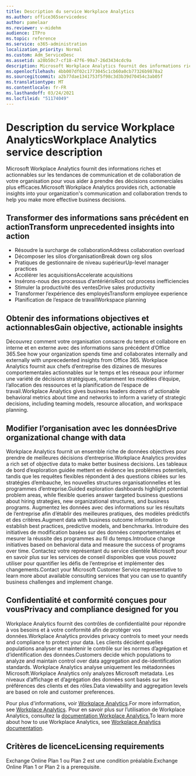 ```yaml
---
title: Description du service Workplace Analytics
ms.author: office365servicedesc
author: pamelaar
ms.reviewer: v-midehm
audience: ITPro
ms.topic: reference
ms.service: o365-administration
localization_priority: Normal
ms.custom: Adm_ServiceDesc
ms.assetid: a20b50c7-cf18-47f6-99a7-26d3434cdc9a
description: Microsoft Workplace Analytics fournit des informations riches et actionnables sur les tendances de communication et de collaboration de votre organisation pour vous aider à prendre des décisions commerciales plus efficaces.
ms.openlocfilehash: 4bb007df02c1773045c1cb60a0cb77326b9878a2
ms.sourcegitcommit: a2b77dae1341753f5f98c3d3b39d70454c3ab05f
ms.translationtype: MT
ms.contentlocale: fr-FR
ms.lasthandoff: 03/24/2021
ms.locfileid: "51174049"
---
```

# <a name="workplace-analytics-service-description"></a><span data-ttu-id="85814-103">Description du service Workplace Analytics</span><span class="sxs-lookup"><span data-stu-id="85814-103">Workplace Analytics service description</span></span>

<span data-ttu-id="85814-104">Microsoft Workplace Analytics fournit des informations riches et actionnables sur les tendances de communication et de collaboration de votre organisation pour vous aider à prendre des décisions commerciales plus efficaces.</span><span class="sxs-lookup"><span data-stu-id="85814-104">Microsoft Workplace Analytics provides rich, actionable insights into your organization's communication and collaboration trends to help you make more effective business decisions.</span></span>

## <a name="transform-unprecedented-insights-into-action"></a><span data-ttu-id="85814-105">Transformer des informations sans précédent en action</span><span class="sxs-lookup"><span data-stu-id="85814-105">Transform unprecedented insights into action</span></span>

* <span data-ttu-id="85814-106">Résoudre la surcharge de collaboration</span><span class="sxs-lookup"><span data-stu-id="85814-106">Address collaboration overload</span></span>
* <span data-ttu-id="85814-107">Décomposer les silos d’organisation</span><span class="sxs-lookup"><span data-stu-id="85814-107">Break down org silos</span></span>
* <span data-ttu-id="85814-108">Pratiques de gestionnaire de niveau supérieur</span><span class="sxs-lookup"><span data-stu-id="85814-108">Up-level manager practices</span></span>
* <span data-ttu-id="85814-109">Accélérer les acquisitions</span><span class="sxs-lookup"><span data-stu-id="85814-109">Accelerate acquisitions</span></span>
* <span data-ttu-id="85814-110">Insérons-nous des processus d’antériéris</span><span class="sxs-lookup"><span data-stu-id="85814-110">Root out process inefficiencies</span></span>
* <span data-ttu-id="85814-111">Stimuler la productivité des ventes</span><span class="sxs-lookup"><span data-stu-id="85814-111">Drive sales productivity</span></span>
* <span data-ttu-id="85814-112">Transformer l’expérience des employés</span><span class="sxs-lookup"><span data-stu-id="85814-112">Transform employee experience</span></span>
* <span data-ttu-id="85814-113">Planification de l’espace de travail</span><span class="sxs-lookup"><span data-stu-id="85814-113">Workspace planning</span></span>

## <a name="gain-objective-actionable-insights"></a><span data-ttu-id="85814-114">Obtenir des informations objectives et actionnables</span><span class="sxs-lookup"><span data-stu-id="85814-114">Gain objective, actionable insights</span></span>

<span data-ttu-id="85814-115">Découvrez comment votre organisation consacre du temps et collabore en interne et en externe avec des informations sans précédent d’Office 365.</span><span class="sxs-lookup"><span data-stu-id="85814-115">See how your organization spends time and collaborates internally and externally with unprecedented insights from Office 365.</span></span> <span data-ttu-id="85814-116">Workplace Analytics fournit aux chefs d’entreprise des dizaines de mesures comportementales actionnables sur le temps et les réseaux pour informer une variété de décisions stratégiques, notamment les modèles d’équipe, l’allocation des ressources et la planification de l’espace de travail.</span><span class="sxs-lookup"><span data-stu-id="85814-116">Workplace Analytics gives business leaders dozens of actionable behavioral metrics about time and networks to inform a variety of strategic decisions, including teaming models, resource allocation, and workspace planning.</span></span>

## <a name="drive-organizational-change-with-data"></a><span data-ttu-id="85814-117">Modifier l’organisation avec les données</span><span class="sxs-lookup"><span data-stu-id="85814-117">Drive organizational change with data</span></span>

<span data-ttu-id="85814-118">Workplace Analytics fournit un ensemble riche de données objectives pour prendre de meilleures décisions d’entreprise.</span><span class="sxs-lookup"><span data-stu-id="85814-118">Workplace Analytics provides a rich set of objective data to make better business decisions.</span></span> <span data-ttu-id="85814-119">Les tableaux de bord d’exploration guidée mettent en évidence les problèmes potentiels, tandis que les requêtes flexibles répondent à des questions ciblées sur les stratégies d’embauche, les nouvelles structures organisationnelles et les programmes d’entreprise.</span><span class="sxs-lookup"><span data-stu-id="85814-119">Guided exploration dashboards highlight potential problem areas, while flexible queries answer targeted business questions about hiring strategies, new organizational structures, and business programs.</span></span> <span data-ttu-id="85814-120">Augmentez les données avec des informations sur les résultats de l’entreprise afin d’établir des meilleures pratiques, des modèles prédictifs et des critères.</span><span class="sxs-lookup"><span data-stu-id="85814-120">Augment data with business outcome information to establish best practices, predictive models, and benchmarks.</span></span> <span data-ttu-id="85814-121">Introduire des initiatives de modification basées sur des données comportementales et mesurer la réussite des programmes au fil du temps.</span><span class="sxs-lookup"><span data-stu-id="85814-121">Introduce change initiatives based on behavioral data and measure the success of programs over time.</span></span> <span data-ttu-id="85814-122">Contactez votre représentant du service clientèle Microsoft pour en savoir plus sur les services de conseil disponibles que vous pouvez utiliser pour quantifier les défis de l’entreprise et implémenter des changements.</span><span class="sxs-lookup"><span data-stu-id="85814-122">Contact your Microsoft Customer Service representative to learn more about available consulting services that you can use to quantify business challenges and implement change.</span></span>

## <a name="privacy-and-compliance-designed-for-you"></a><span data-ttu-id="85814-123">Confidentialité et conformité conçues pour vous</span><span class="sxs-lookup"><span data-stu-id="85814-123">Privacy and compliance designed for you</span></span>

<span data-ttu-id="85814-124">Workplace Analytics fournit des contrôles de confidentialité pour répondre à vos besoins et à votre conformité afin de protéger vos données.</span><span class="sxs-lookup"><span data-stu-id="85814-124">Workplace Analytics provides privacy controls to meet your needs and compliance to protect your data.</span></span> <span data-ttu-id="85814-125">Les clients décident quelles populations analyser et maintenir le contrôle sur les normes d’agrégation et d’identification des données.</span><span class="sxs-lookup"><span data-stu-id="85814-125">Customers decide which populations to analyze and maintain control over data aggregation and de-identification standards.</span></span> <span data-ttu-id="85814-126">Workplace Analytics analyse uniquement les métadonnées Microsoft.</span><span class="sxs-lookup"><span data-stu-id="85814-126">Workplace Analytics only analyzes Microsoft metadata.</span></span> <span data-ttu-id="85814-127">Les niveaux d’affichage et d’agrégation des données sont basés sur les préférences des clients et des rôles.</span><span class="sxs-lookup"><span data-stu-id="85814-127">Data viewability and aggregation levels are based on role and customer preferences.</span></span>

<span data-ttu-id="85814-128">Pour plus d'informations, voir [Workplace Analytics](https://go.microsoft.com/fwlink/?linkid=852492).</span><span class="sxs-lookup"><span data-stu-id="85814-128">For more information, see [Workplace Analytics](https://go.microsoft.com/fwlink/?linkid=852492).</span></span> <span data-ttu-id="85814-129">Pour en savoir plus sur l’utilisation de Workplace Analytics, consultez la [documentation Workplace Analytics.](/workplace-analytics/)</span><span class="sxs-lookup"><span data-stu-id="85814-129">To learn more about how to use Workplace Analytics, see [Workplace Analytics documentation](/workplace-analytics/).</span></span>
  
## <a name="licensing-requirements"></a><span data-ttu-id="85814-130">Critères de licence</span><span class="sxs-lookup"><span data-stu-id="85814-130">Licensing requirements</span></span>

<span data-ttu-id="85814-131">Exchange Online Plan 1 ou Plan 2 est une condition préalable.</span><span class="sxs-lookup"><span data-stu-id="85814-131">Exchange Online Plan 1 or Plan 2 is a prerequisite.</span></span>